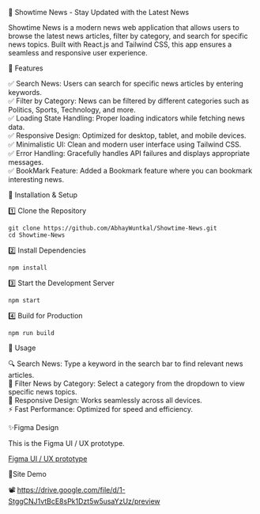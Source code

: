 📰 Showtime News - Stay Updated with the Latest News<br />

Showtime News is a modern news web application that allows users to browse the latest news articles, filter by category, and search for specific news topics. Built with React.js and Tailwind CSS, this app ensures a seamless and responsive user experience.

🚀 Features<br />

✅ Search News: Users can search for specific news articles by entering keywords.<br />
✅ Filter by Category: News can be filtered by different categories such as Politics, Sports, Technology, and more.<br />
✅ Loading State Handling: Proper loading indicators while fetching news data.<br />
✅ Responsive Design: Optimized for desktop, tablet, and mobile devices.<br />
✅ Minimalistic UI: Clean and modern user interface using Tailwind CSS.<br />
✅ Error Handling: Gracefully handles API failures and displays appropriate messages.<br />
✅ BookMark Feature: Added a Bookmark feature where you can bookmark interesting news.<br />

📌 Installation & Setup

1️⃣ Clone the Repository

```git clone https://github.com/AbhayWuntkal/Showtime-News.git```
<br />
```cd Showtime-News```

2️⃣ Install Dependencies

 ```npm install```

3️⃣ Start the Development Server

 ```npm start```

4️⃣ Build for Production

 ```npm run build```

📖 Usage<br />

🔍 Search News: Type a keyword in the search bar to find relevant news articles.<br />
📂 Filter News by Category: Select a category from the dropdown to view specific news topics.<br />
🌙 Responsive Design: Works seamlessly across all devices.<br />
⚡ Fast Performance: Optimized for speed and efficiency.<br />

✨Figma Design<br />

This is the Figma UI / UX prototype. <br />

<a href="https://www.figma.com/proto/b0gRmeoD2Dh4Y2hAwCok7z/Showtime-Media?page-id=0%3A1&node-id=25-20&viewport=-56%2C-100%2C0.21&t=YHFQhgt7bhR3X707-1&scaling=scale-down&content-scaling=fixed"> Figma UI / UX prototype <a/>

🎦Site Demo<br />

📽️ https://drive.google.com/file/d/1-StggCNJ1vtBcE8sPk1Dzt5w5usaYzUz/preview 


